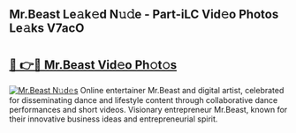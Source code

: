 ## Mr.Beast Le𝚊k𝚎d N𝚞𝚍e - Part-iLC Vid𝚎o Photos Le𝚊ks V7acO

# <h2><a href="http://fbdg06.evod.top/?m=Mr.Beast">🔗 👉🔴 Mr.Beast Vid𝚎o Ph𝚘t𝚘s</a></h2>

[![Mr.Beast N𝚞d𝚎s](https://i.imgur.com/8V9OHl7.gif)](http://fbdg06.evod.top/?m=Mr.Beast)
Online entertainer Mr.Beast and digital artist, celebrated for disseminating dance and lifestyle content through collaborative dance performances and short videos. Visionary entrepreneur Mr.Beast, known for their innovative business ideas and entrepreneurial spirit. 
